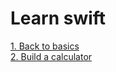 # Learn swift

[1. Back to basics](./back-to-basics)  
[2. Build a calculator](./build-a-calculator)  
